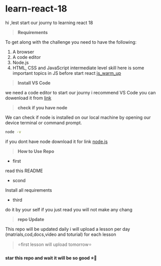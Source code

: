 # learn-react-18
hi ,lest start our journy to learning react 18

>  **Requirements**

To get along with the challenge you need to have the following:

1. A browser
2. A code editor
3. Node.js
4. HTML, CSS and JavaScript intermediate level skill
here is some important topics in JS before start react [js_warm_up](https://github.com/ESSAMMOHAMED1/js_warm_up.git)


> **Install VS Code**

we need a code editor to start our journy i recommend VS Code
you can dowenload it from  [link](https://code.visualstudio.com/download)



> **check if you have node**

We can check if node is installed on our local machine by opening our device terminal or command prompt.
```sh
node -v
```
if you dont have node download it for link [node.js](https://nodejs.org/en/)





> **How to Use Repo**

 - first 

read this README

 - scond

 Install all requirements
 - third

do it by your self 
if you just read you will  not make any chang 


 > **repo Update**

This repo will be updated daily i will upload a lesson per day (matrials,cod,docs,video and toturial) for each lesson

> ⭐first lesson will upload tomorrow⭐
#### star this repo and wait it will be so good ⭐💜





